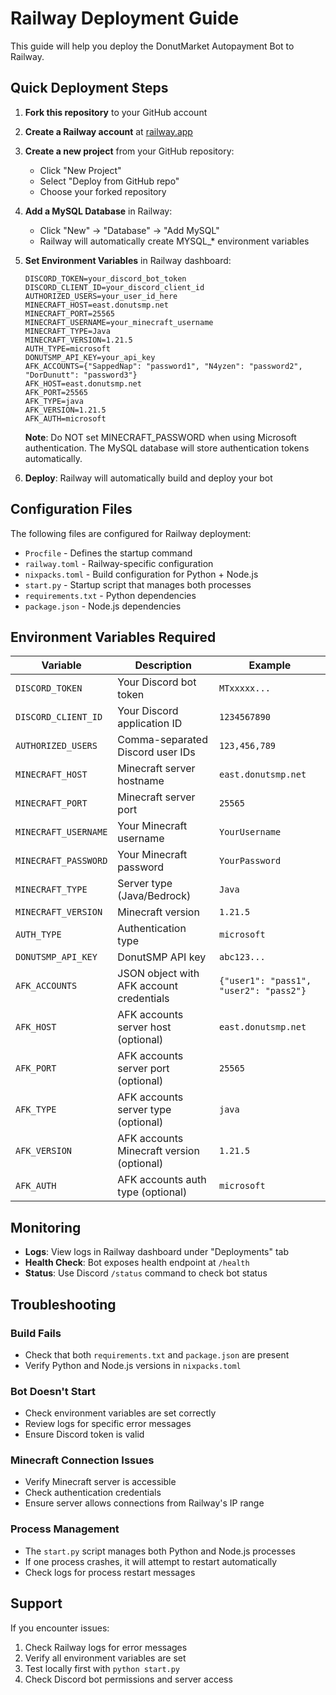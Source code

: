 # Railway Deployment Guide

This guide will help you deploy the DonutMarket Autopayment Bot to Railway.

## Quick Deployment Steps

1. **Fork this repository** to your GitHub account

2. **Create a Railway account** at [railway.app](https://railway.app)

3. **Create a new project** from your GitHub repository:
   - Click "New Project"
   - Select "Deploy from GitHub repo"
   - Choose your forked repository

4. **Add a MySQL Database** in Railway:
   - Click "New" → "Database" → "Add MySQL"
   - Railway will automatically create MYSQL_* environment variables

5. **Set Environment Variables** in Railway dashboard:
   ```
   DISCORD_TOKEN=your_discord_bot_token
   DISCORD_CLIENT_ID=your_discord_client_id
   AUTHORIZED_USERS=your_user_id_here
   MINECRAFT_HOST=east.donutsmp.net
   MINECRAFT_PORT=25565
   MINECRAFT_USERNAME=your_minecraft_username
   MINECRAFT_TYPE=Java
   MINECRAFT_VERSION=1.21.5
   AUTH_TYPE=microsoft
   DONUTSMP_API_KEY=your_api_key
   AFK_ACCOUNTS={"SappedNap": "password1", "N4yzen": "password2", "DorDunutt": "password3"}
   AFK_HOST=east.donutsmp.net
   AFK_PORT=25565
   AFK_TYPE=java
   AFK_VERSION=1.21.5
   AFK_AUTH=microsoft
   ```
   
   **Note**: Do NOT set MINECRAFT_PASSWORD when using Microsoft authentication. The MySQL database will store authentication tokens automatically.

5. **Deploy**: Railway will automatically build and deploy your bot

## Configuration Files

The following files are configured for Railway deployment:

- `Procfile` - Defines the startup command
- `railway.toml` - Railway-specific configuration
- `nixpacks.toml` - Build configuration for Python + Node.js
- `start.py` - Startup script that manages both processes
- `requirements.txt` - Python dependencies
- `package.json` - Node.js dependencies

## Environment Variables Required

| Variable | Description | Example |
|----------|-------------|---------|
| `DISCORD_TOKEN` | Your Discord bot token | `MTxxxxx...` |
| `DISCORD_CLIENT_ID` | Your Discord application ID | `1234567890` |
| `AUTHORIZED_USERS` | Comma-separated Discord user IDs | `123,456,789` |
| `MINECRAFT_HOST` | Minecraft server hostname | `east.donutsmp.net` |
| `MINECRAFT_PORT` | Minecraft server port | `25565` |
| `MINECRAFT_USERNAME` | Your Minecraft username | `YourUsername` |
| `MINECRAFT_PASSWORD` | Your Minecraft password | `YourPassword` |
| `MINECRAFT_TYPE` | Server type (Java/Bedrock) | `Java` |
| `MINECRAFT_VERSION` | Minecraft version | `1.21.5` |
| `AUTH_TYPE` | Authentication type | `microsoft` |
| `DONUTSMP_API_KEY` | DonutSMP API key | `abc123...` |
| `AFK_ACCOUNTS` | JSON object with AFK account credentials | `{"user1": "pass1", "user2": "pass2"}` |
| `AFK_HOST` | AFK accounts server host (optional) | `east.donutsmp.net` |
| `AFK_PORT` | AFK accounts server port (optional) | `25565` |
| `AFK_TYPE` | AFK accounts server type (optional) | `java` |
| `AFK_VERSION` | AFK accounts Minecraft version (optional) | `1.21.5` |
| `AFK_AUTH` | AFK accounts auth type (optional) | `microsoft` |

## Monitoring

- **Logs**: View logs in Railway dashboard under "Deployments" tab
- **Health Check**: Bot exposes health endpoint at `/health`
- **Status**: Use Discord `/status` command to check bot status

## Troubleshooting

### Build Fails
- Check that both `requirements.txt` and `package.json` are present
- Verify Python and Node.js versions in `nixpacks.toml`

### Bot Doesn't Start
- Check environment variables are set correctly
- Review logs for specific error messages
- Ensure Discord token is valid

### Minecraft Connection Issues
- Verify Minecraft server is accessible
- Check authentication credentials
- Ensure server allows connections from Railway's IP range

### Process Management
- The `start.py` script manages both Python and Node.js processes
- If one process crashes, it will attempt to restart automatically
- Check logs for process restart messages

## Support

If you encounter issues:
1. Check Railway logs for error messages
2. Verify all environment variables are set
3. Test locally first with `python start.py`
4. Check Discord bot permissions and server access
